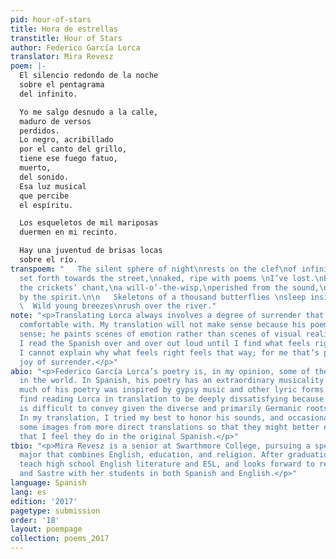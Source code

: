 ```yaml
---
pid: hour-of-stars
title: Hora de estrellas
transtitle: Hour of Stars
author: Federico García Lorca
translator: Mira Revesz
poem: |-
  El silencio redondo de la noche
  sobre el pentagrama
  del infinito.

  Yo me salgo desnudo a la calle,
  maduro de versos
  perdidos.
  Lo negro, acribillado
  por el canto del grillo,
  tiene ese fuego fatuo,
  muerto,
  del sonido.
  Esa luz musical
  que percibe
  el espíritu.

  Los esqueletos de mil mariposas
  duermen en mi recinto.

  Hay una juventud de brisas locas
  sobre el río.
transpoem: "   The silent sphere of night\nrests on the clef\nof infinity.\n\n    I
  set forth towards the street,\nnaked, ripe with poems \nI’ve lost.\nBlackness, tossed\nwith
  the crickets’ chant,\na will-o’-the-wisp,\nperished from the sound,\na musical light,\nperceived
  by the spirit.\n\n   Skeletons of a thousand butterflies \nsleep inside my rooms.\n\n
  \  Wild young breezes\nrush over the river."
note: "<p>Translating Lorca always involves a degree of surrender that I’m not normally
  comfortable with. My translation will not make sense because his poem does not make
  sense; he paints scenes of emotion rather than scenes of visual realism. As I translate,
  I read the Spanish over and over out loud until I find what feels right in English.
  I cannot explain why what feels right feels that way; for me that’s part of the
  joy of surrender.</p>"
abio: "<p>Federico García Lorca’s poetry is, in my opinion, some of the most beautiful
  in the world. In Spanish, his poetry has an extraordinary musicality to it. Indeed,
  much of his poetry was inspired by gypsy music and other lyric forms. I normally
  find reading Lorca in translation to be deeply dissatisfying because his musicality
  is difficult to convey given the diverse and primarily Germanic roots of English.
  In my translation, I tried my best to honor his sounds, and occasionally shifted
  some images from more direct translations so that they might better evoke the emotions
  that I feel they do in the original Spanish.</p>"
tbio: "<p>Mira Revesz is a senior at Swarthmore College, pursuing a special honors
  major that combines English, education, and religion. After graduation, she will
  teach high school English literature and ESL, and looks forward to reading Lorca
  and Sastre with her students in both Spanish and English.</p>"
language: Spanish
lang: es
edition: '2017'
pagetype: submission
order: '18'
layout: poempage
collection: poems_2017
---
```

